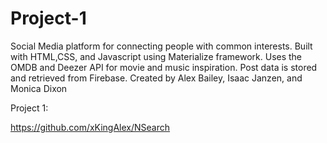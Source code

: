 # Project-1

Social Media platform for connecting people with common interests. Built with HTML,CSS, and Javascript using Materialize framework. Uses the OMDB and Deezer API for movie and music inspiration. Post data is stored and retrieved from Firebase.
Created by Alex Bailey, Isaac Janzen, and Monica Dixon

Project 1:

https://github.com/xKingAlex/NSearch
